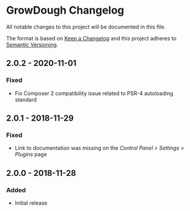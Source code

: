 # GrowDough Changelog

All notable changes to this project will be documented in this file.

The format is based on [Keep a Changelog](http://keepachangelog.com/) and this project adheres to [Semantic Versioning](http://semver.org/).

## 2.0.2 - 2020-11-01
### Fixed
- Fix Composer 2 compatibility issue related to PSR-4 autoloading standard

## 2.0.1 - 2018-11-29
### Fixed
- Link to documentation was missing on the _Control Panel > Settings > Plugins_ page

## 2.0.0 - 2018-11-28
### Added
- Initial release
